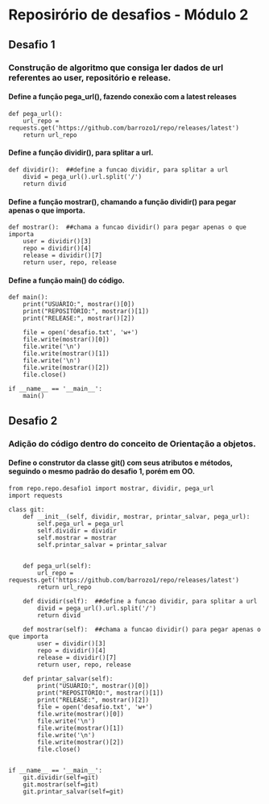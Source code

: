# Reposirório de desafios - Módulo 2

## Desafio 1

### Construção de algoritmo que consiga ler dados de url referentes ao user, repositório e release.

#### Define a função __pega_url()__, fazendo conexão com a latest releases
```
def pega_url():
    url_repo = requests.get('https://github.com/barrozo1/repo/releases/latest')
    return url_repo
```

#### Define a função __dividir()__, para splitar a url.
```
def dividir():  ##define a funcao dividir, para splitar a url
    divid = pega_url().url.split('/')
    return divid
```

#### Define a função __mostrar()__, chamando a função __dividir()__ para pegar apenas o que importa.
```
def mostrar():  ##chama a funcao dividir() para pegar apenas o que importa
    user = dividir()[3]
    repo = dividir()[4]
    release = dividir()[7]
    return user, repo, release
```

#### Define a função __main()__ do código.
```
def main():
    print("USUÁRIO:", mostrar()[0])
    print("REPOSITÓRIO:", mostrar()[1])
    print("RELEASE:", mostrar()[2])

    file = open('desafio.txt', 'w+')
    file.write(mostrar()[0])
    file.write('\n')
    file.write(mostrar()[1])
    file.write('\n')
    file.write(mostrar()[2])
    file.close()

if __name__ == '__main__':
    main()
```


## Desafio 2

### Adição do código dentro do conceito de Orientação a objetos.

#### Define o construtor da classe __git()__ com seus atributos e métodos, seguindo o mesmo padrão do desafio 1, porém em OO.
```
from repo.repo.desafio1 import mostrar, dividir, pega_url
import requests

class git:
    def __init__(self, dividir, mostrar, printar_salvar, pega_url):
        self.pega_url = pega_url
        self.dividir = dividir
        self.mostrar = mostrar
        self.printar_salvar = printar_salvar


    def pega_url(self):
        url_repo = requests.get('https://github.com/barrozo1/repo/releases/latest')
        return url_repo

    def dividir(self):  ##define a funcao dividir, para splitar a url
        divid = pega_url().url.split('/')
        return divid

    def mostrar(self):  ##chama a funcao dividir() para pegar apenas o que importa
        user = dividir()[3]
        repo = dividir()[4]
        release = dividir()[7]
        return user, repo, release

    def printar_salvar(self):
        print("USUÁRIO:", mostrar()[0])
        print("REPOSITÓRIO:", mostrar()[1])
        print("RELEASE:", mostrar()[2])
        file = open('desafio.txt', 'w+')
        file.write(mostrar()[0])
        file.write('\n')
        file.write(mostrar()[1])
        file.write('\n')
        file.write(mostrar()[2])
        file.close()


if __name__ == '__main__':
    git.dividir(self=git)
    git.mostrar(self=git)
    git.printar_salvar(self=git)
```